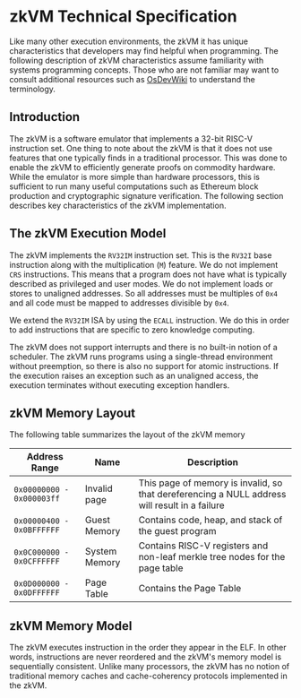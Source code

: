 # zkVM Technical Specification

Like many other execution environments, the zkVM it has unique characteristics
that developers may find helpful when programming. The following description of
zkVM characteristics assume familiarity with systems programming concepts. Those
who are not familiar may want to consult additional resources such as
[OsDevWiki] to understand the terminology.

## Introduction

The zkVM is a software emulator that implements a 32-bit RISC-V instruction set.
One thing to note about the zkVM is that it does not use features that one
typically finds in a traditional processor. This was done to enable the zkVM to
efficiently generate proofs on commodity hardware. While the emulator is more
simple than hardware processors, this is sufficient to run many useful
computations such as Ethereum block production and cryptographic signature
verification. The following section describes key characteristics of the zkVM
implementation.

## The zkVM Execution Model

The zkVM implements the `RV32IM` instruction set. This is the `RV32I` base
instruction along with the multiplication (`M`) feature. We do not implement
`CRS` instructions. This means that a program does not have what is typically
described as privileged and user modes. We do not implement loads or stores to
unaligned addresses. So all addresses must be multiples of `0x4` and all code
must be mapped to addresses divisible by `0x4`.

We extend the `RV32IM` ISA by using the `ECALL` instruction. We do this in order
to add instructions that are specific to zero knowledge computing.

The zkVM does not support interrupts and there is no built-in notion of a
scheduler. The zkVM runs programs using a single-thread environment without
preemption, so there is also no support for atomic instructions. If the
execution raises an exception such as an unaligned access, the execution
terminates without executing exception handlers.

## zkVM Memory Layout

The following table summarizes the layout of the zkVM memory

| Address Range             | Name          | Description                                                                                   |
| ------------------------- | ------------- | --------------------------------------------------------------------------------------------- |
| `0x00000000 - 0x000003ff` | Invalid page  | This page of memory is invalid, so that dereferencing a NULL address will result in a failure |
| `0x00000400 - 0x0BFFFFFF` | Guest Memory  | Contains code, heap, and stack of the guest program                                           |
| `0x0C000000 - 0x0CFFFFFF` | System Memory | Contains RISC-V registers and non-leaf merkle tree nodes for the page table                   |
| `0x0D000000 - 0x0DFFFFFF` | Page Table    | Contains the Page Table                                                                       |

## zkVM Memory Model

The zkVM executes instruction in the order they appear in the ELF. In other
words, instructions are never reordered and the zkVM's memory model is
sequentially consistent. Unlike many processors, the zkVM has no notion of
traditional memory caches and cache-coherency protocols implemented in the zkVM.

[OsDevWiki]: https://wiki.osdev.org/Main_Page
